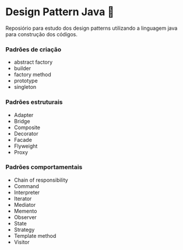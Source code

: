 # Design Pattern Java 🥇
Reposiório para estudo dos design patterns utilizando a linguagem java para construção dos códigos.

### Padrões de criação
+ abstract factory 
+ builder 
+ factory method 
+ prototype 
+ singleton

### Padrões estruturais
+ Adapter 
+ Bridge
+ Composite
+ Decorator
+ Facade
+ Flyweight
+ Proxy 

### Padrões comportamentais
+ Chain of responsibility 
+ Command
+ Interpreter
+ Iterator
+ Mediator
+ Memento 
+ Observer 
+ State
+ Strategy 
+ Template method 
+ Visitor 
